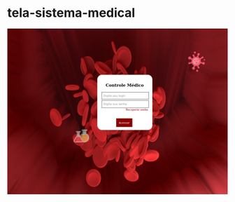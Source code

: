 # tela-sistema-medical

![Foto da tela inicial do sistema, só possui telas](https://raw.githubusercontent.com/victorluissantos/tela-sistema-medical/master/screenshot.png)
